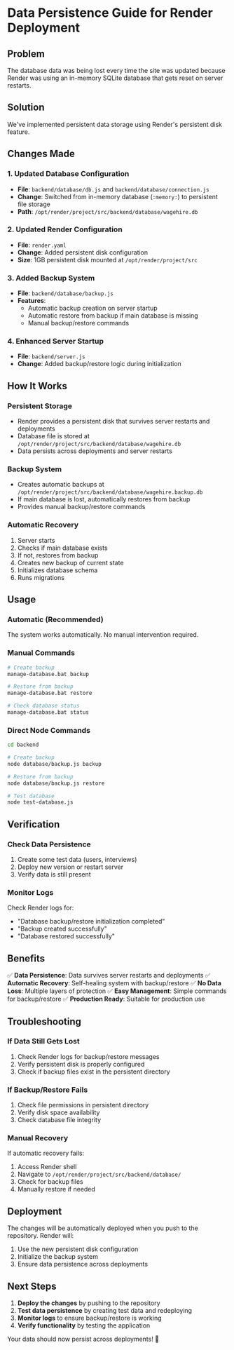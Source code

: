 # Data Persistence Guide for Render Deployment

## Problem
The database data was being lost every time the site was updated because Render was using an in-memory SQLite database that gets reset on server restarts.

## Solution
We've implemented persistent data storage using Render's persistent disk feature.

## Changes Made

### 1. Updated Database Configuration
- **File**: `backend/database/db.js` and `backend/database/connection.js`
- **Change**: Switched from in-memory database (`:memory:`) to persistent file storage
- **Path**: `/opt/render/project/src/backend/database/wagehire.db`

### 2. Updated Render Configuration
- **File**: `render.yaml`
- **Change**: Added persistent disk configuration
- **Size**: 1GB persistent disk mounted at `/opt/render/project/src`

### 3. Added Backup System
- **File**: `backend/database/backup.js`
- **Features**:
  - Automatic backup creation on server startup
  - Automatic restore from backup if main database is missing
  - Manual backup/restore commands

### 4. Enhanced Server Startup
- **File**: `backend/server.js`
- **Change**: Added backup/restore logic during initialization

## How It Works

### Persistent Storage
- Render provides a persistent disk that survives server restarts and deployments
- Database file is stored at `/opt/render/project/src/backend/database/wagehire.db`
- Data persists across deployments and server restarts

### Backup System
- Creates automatic backups at `/opt/render/project/src/backend/database/wagehire.backup.db`
- If main database is lost, automatically restores from backup
- Provides manual backup/restore commands

### Automatic Recovery
1. Server starts
2. Checks if main database exists
3. If not, restores from backup
4. Creates new backup of current state
5. Initializes database schema
6. Runs migrations

## Usage

### Automatic (Recommended)
The system works automatically. No manual intervention required.

### Manual Commands
```bash
# Create backup
manage-database.bat backup

# Restore from backup
manage-database.bat restore

# Check database status
manage-database.bat status
```

### Direct Node Commands
```bash
cd backend

# Create backup
node database/backup.js backup

# Restore from backup
node database/backup.js restore

# Test database
node test-database.js
```

## Verification

### Check Data Persistence
1. Create some test data (users, interviews)
2. Deploy new version or restart server
3. Verify data is still present

### Monitor Logs
Check Render logs for:
- "Database backup/restore initialization completed"
- "Backup created successfully"
- "Database restored successfully"

## Benefits

✅ **Data Persistence**: Data survives server restarts and deployments
✅ **Automatic Recovery**: Self-healing system with backup/restore
✅ **No Data Loss**: Multiple layers of protection
✅ **Easy Management**: Simple commands for backup/restore
✅ **Production Ready**: Suitable for production use

## Troubleshooting

### If Data Still Gets Lost
1. Check Render logs for backup/restore messages
2. Verify persistent disk is properly configured
3. Check if backup files exist in the persistent directory

### If Backup/Restore Fails
1. Check file permissions in persistent directory
2. Verify disk space availability
3. Check database file integrity

### Manual Recovery
If automatic recovery fails:
1. Access Render shell
2. Navigate to `/opt/render/project/src/backend/database/`
3. Check for backup files
4. Manually restore if needed

## Deployment

The changes will be automatically deployed when you push to the repository. Render will:
1. Use the new persistent disk configuration
2. Initialize the backup system
3. Ensure data persistence across deployments

## Next Steps

1. **Deploy the changes** by pushing to the repository
2. **Test data persistence** by creating test data and redeploying
3. **Monitor logs** to ensure backup/restore is working
4. **Verify functionality** by testing the application

Your data should now persist across deployments! 🎉 